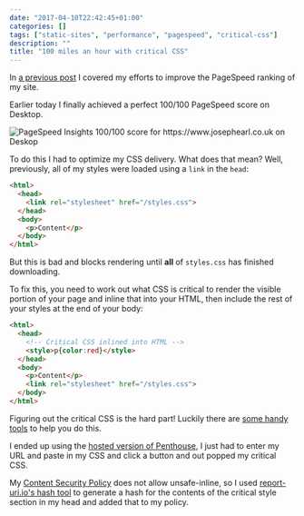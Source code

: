 ```yaml
---
date: "2017-04-10T22:42:45+01:00"
categories: []
tags: ["static-sites", "performance", "pagespeed", "critical-css"]
description: ""
title: "100 miles an hour with critical CSS"
---
```


In [a previous post](/post/static-sites-performance/) I covered my efforts to improve the PageSpeed ranking of my site.

Earlier today I finally achieved a perfect 100/100 PageSpeed score on Desktop. 

![PageSpeed Insights 100/100 score for https://www.josephearl.co.uk on Deskop](/images/100-miles-an-hour-pagespeed.png)

To do this I had to optimize my CSS delivery. What does that mean? Well, previously, all of my styles were loaded using a `link` in the `head`:

```html
<html>
  <head>
    <link rel="stylesheet" href="/styles.css">
  </head>
  <body>
    <p>Content</p>
  </body>
</html>
``` 

But this is bad and blocks rendering until **all** of `styles.css` has finished downloading.

To fix this, you need to work out what CSS is critical to render the visible portion of your page and inline that into your HTML, then include the rest of your styles at the end of your body:

```html
<html>
  <head>
    <!-- Critical CSS inlined into HTML -->
    <style>p{color:red}</style>
  </head>
  <body>
    <p>Content</p>
    <link rel="stylesheet" href="/styles.css">
  </body>
</html>
``` 

Figuring out the critical CSS is the hard part! Luckily there are [some handy tools](https://github.com/addyosmani/critical-path-css-tools) to help you do this.

I ended up using the [hosted version of Penthouse](https://jonassebastianohlsson.com/criticalpathcssgenerator/), I just had to enter my URL and paste in my CSS and click a button and out popped my critical CSS.

My [Content Security Policy](https://content-security-policy.com) does not allow unsafe-inline, so I used [report-uri.io's hash tool](https://report-uri.io/home/hash/) to generate a hash for the contents of the critical style section in my head and added that to my policy.
